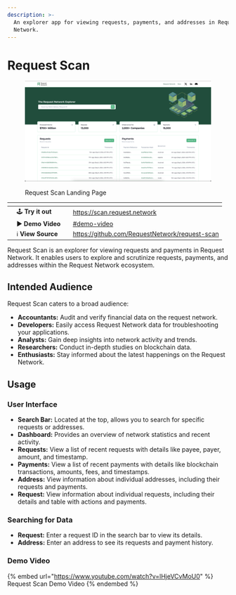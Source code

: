 ```yaml
---
description: >-
  An explorer app for viewing requests, payments, and addresses in Request
  Network.
---
```


# Request Scan

<figure><img src="../.gitbook/assets/Screenshot 2024-09-05 at 15.23.45.png" alt=""><figcaption><p>Request Scan Landing Page</p></figcaption></figure>

<table data-view="cards" data-full-width="false"><thead><tr><th></th><th></th><th></th><th data-hidden data-card-target data-type="content-ref"></th></tr></thead><tbody><tr><td></td><td><span data-gb-custom-inline data-tag="emoji" data-code="1f579">🕹️</span> <strong>Try it out</strong></td><td></td><td><a href="https://scan.request.network">https://scan.request.network</a></td></tr><tr><td></td><td><span data-gb-custom-inline data-tag="emoji" data-code="25b6">▶️</span> <strong>Demo Video</strong></td><td></td><td><a href="request-scan.md#demo-video">#demo-video</a></td></tr><tr><td></td><td><span data-gb-custom-inline data-tag="emoji" data-code="2139">ℹ️</span> <strong>View Source</strong></td><td></td><td><a href="https://github.com/RequestNetwork/request-scan">https://github.com/RequestNetwork/request-scan</a></td></tr></tbody></table>

Request Scan is an explorer for viewing requests and payments in Request Network. It enables users to explore and scrutinize requests, payments, and addresses within the Request Network ecosystem.

## Intended Audience

Request Scan caters to a broad audience:

* **Accountants:** Audit and verify financial data on the request network.
* **Developers:** Easily access Request Network data for troubleshooting your applications.
* **Analysts:** Gain deep insights into network activity and trends.
* **Researchers:** Conduct in-depth studies on blockchain data.
* **Enthusiasts:** Stay informed about the latest happenings on the Request Network.

## Usage

### **User Interface**

* **Search Bar:** Located at the top, allows you to search for specific requests or addresses.
* **Dashboard:** Provides an overview of network statistics and recent activity.
* **Requests:** View a list of recent requests with details like payee, payer, amount, and timestamp.
* **Payments:** View a list of recent payments with details like blockchain transactions, amounts, fees, and timestamps.
* **Address:** View information about individual addresses, including their requests and payments.
* **Request:** View information about individual requests, including their details and table with actions and payments.

### **Searching for Data**

* **Request:** Enter a request ID in the search bar to view its details.
* **Address:** Enter an address to see its requests and payment history.

### Demo Video <a href="#demo-video" id="demo-video"></a>

{% embed url="https://www.youtube.com/watch?v=lHjeVCvMoU0" %}
Request Scan Demo Video
{% endembed %}

